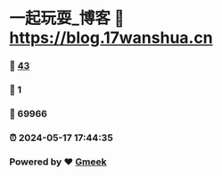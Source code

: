 # 一起玩耍_博客 :link: https://blog.17wanshua.cn 
### :page_facing_up: [43](https://blog.17wanshua.cn/tag.html) 
### :speech_balloon: 1 
### :hibiscus: 69966 
### :alarm_clock: 2024-05-17 17:44:35 
### Powered by :heart: [Gmeek](https://github.com/Meekdai/Gmeek)
